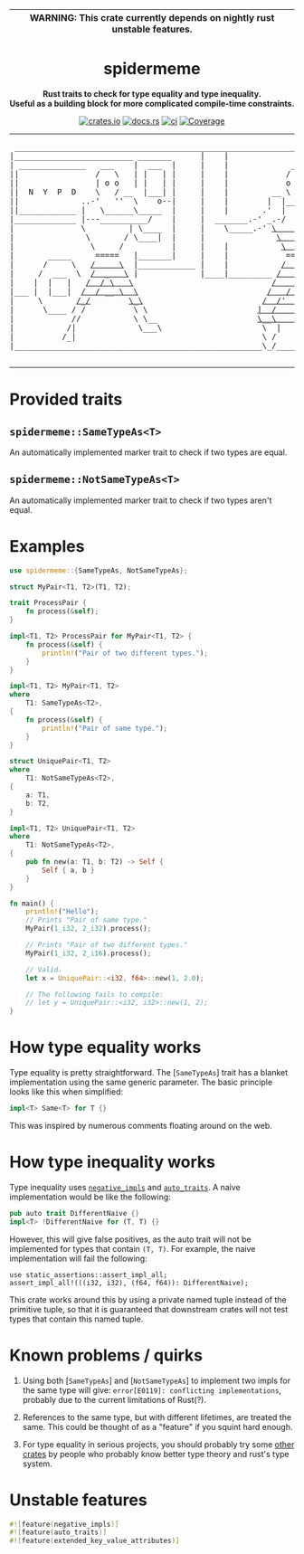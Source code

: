 | WARNING: This crate currently depends on nightly rust unstable features. |
|---|

<div align="center">
  <h1>spidermeme</h1>
  <p><strong>Rust traits to check for type equality and type inequality.<br>Useful as a building block for more complicated compile-time constraints.</strong></p>
  <p>
    <a href="https://crates.io/crates/spidermeme"><img alt="crates.io" src="https://meritbadge.herokuapp.com/spidermeme"></a>
    <a href="https://docs.rs/spidermeme"><img alt="docs.rs" src="https://docs.rs/spidermeme/badge.svg"></a>
    <a href="https://github.com/ErnWong/spidermeme/actions/workflows/ci.yml"><img alt="ci" src="https://github.com/ErnWong/spidermeme/actions/workflows/ci.yml/badge.svg"></a>
    <a href="https://codecov.io/github/ErnWong/spidermeme?branch=master"><img alt="Coverage" src="https://codecov.io/github/ErnWong/spidermeme/coverage.svg?branch=master"></a>
  </p>
  <hr>
<pre>
 ______________________________________________________________________________
|_________________________ _______      |    |                              ___|
| ______________   ___    |  ___  |     |    |             ___           .-` | |
||                /   \   | |   | |     |    |            /   \         | _..| |
||                | o o   | |   | |     |    |            o   |         ||  || |
||  N  Y  P  D    \   / __  |___| |     |    |         __ \   / __      ||  || |
||             ..-'   ''  \    o--|     |    |        |  |______  \     ||  || |
||____________ |   \______\_____  |     |    |       .'  |      \  \    ||  || |
|_____________ |---__________/    |     |  _______.-' _.-/      \  |    ||  || |
|              \         | \____  |     |    \_____.-' <a href="https://www.youtube.com/watch?v=dQw4w9WgXcQ">\        /</a>\ |    ||_ || |
|               \       / \____|  |     |               <a href="https://www.youtube.com/watch?v=dQw4w9WgXcQ">\       /</a>| | ___|  ''| |
|                \     /          |     |    |           <a href="https://www.youtube.com/watch?v=dQw4w9WgXcQ">\      /</a>__/ --..'--.| |
|       _____     =====   |_______|     |    |            ======\   ..   `-----|
|      /     \   <a href="https://www.youtube.com/watch?v=dQw4w9WgXcQ">/     \</a>  |____________ |    |           <a href="https://www.youtube.com/watch?v=dQw4w9WgXcQ">/       \</a>  | ''| |   _|
|     /  ___  \  <a href="https://www.youtube.com/watch?v=dQw4w9WgXcQ">/  _   \</a> |             |____|_________ <a href="https://www.youtube.com/watch?v=dQw4w9WgXcQ">/         |</a> |   | |  | |
|    |  |   |   <a href="https://www.youtube.com/watch?v=dQw4w9WgXcQ">/  / \   \</a>                             <a href="https://www.youtube.com/watch?v=dQw4w9WgXcQ">/    //   /</a>  |   | |  | |
|___ |  |___|  <a href="https://www.youtube.com/watch?v=dQw4w9WgXcQ">/  / __ \  \</a>                           <a href="https://www.youtube.com/watch?v=dQw4w9WgXcQ">/   / /   /</a> | '-. | |  | |
|     \       <a href="https://www.youtube.com/watch?v=dQw4w9WgXcQ">/_/</a>        <a href="https://www.youtube.com/watch?v=dQw4w9WgXcQ">\_\</a>                         <a href="https://www.youtube.com/watch?v=dQw4w9WgXcQ">/  /'  /  /</a>   `-. '' |  |_|
|      \____ / /          \ \                       <a href="https://www.youtube.com/watch?v=dQw4w9WgXcQ">|  /    \  \</a>      `-. |    |
|            //           \ \__                     <a href="https://www.youtube.com/watch?v=dQw4w9WgXcQ">\__\     \__\</a>        `-----|
|           /|             \___\                     \  |     \ \              |
|          /_|                                       \ /      \ /              |
|____________________________________________________\_/______|_|______________|

</pre>
  <hr>
</div>

# Provided traits

## `spidermeme::SameTypeAs<T>`

An automatically implemented marker trait to check if two types are equal.

## `spidermeme::NotSameTypeAs<T>`

An automatically implemented marker trait to check if two types aren't equal.

# Examples

```rust
use spidermeme::{SameTypeAs, NotSameTypeAs};

struct MyPair<T1, T2>(T1, T2);

trait ProcessPair {
    fn process(&self);
}

impl<T1, T2> ProcessPair for MyPair<T1, T2> {
    fn process(&self) {
        println!("Pair of two different types.");
    }
}

impl<T1, T2> MyPair<T1, T2>
where
    T1: SameTypeAs<T2>,
{
    fn process(&self) {
        println!("Pair of same type.");
    }
}

struct UniquePair<T1, T2>
where
    T1: NotSameTypeAs<T2>,
{
    a: T1,
    b: T2,
}

impl<T1, T2> UniquePair<T1, T2>
where
    T1: NotSameTypeAs<T2>,
{
    pub fn new(a: T1, b: T2) -> Self {
        Self { a, b }
    }
}

fn main() {
    println!("Hello");
    // Prints "Pair of same type."
    MyPair(1_i32, 2_i32).process();

    // Prints "Pair of two different types."
    MyPair(1_i32, 2_i16).process();

    // Valid.
    let x = UniquePair::<i32, f64>::new(1, 2.0);

    // The following fails to compile:
    // let y = UniquePair::<i32, i32>::new(1, 2);
}
```

# How type equality works

Type equality is pretty straightforward. The [`SameTypeAs`] trait has a blanket implementation using the same generic parameter. The basic principle looks like this when simplified:

```rust
impl<T> Same<T> for T {}
```

This was inspired by numerous comments floating around on the web.

# How type inequality works

Type inequality uses [`negative_impls`](doc.rust-lang.org/beta/unstable-book/language-features/negative-impls.html) and [`auto_traits`](doc.rust-lang.org/beta/unstable-book/language-features/auto-traits.html). A naive implementation would be like the following:

```rust
pub auto trait DifferentNaive {}
impl<T> !DifferentNaive for (T, T) {}
```

However, this will give false positives, as the auto trait will not be implemented for types that contain `(T, T)`. For example, the naive implementation will fail the following:

```rust,compile_fail
use static_assertions::assert_impl_all;
assert_impl_all!(((i32, i32), (f64, f64)): DifferentNaive);
```

This crate works around this by using a private named tuple instead of the primitive tuple, so that it is guaranteed that downstream crates will not test types that contain this named tuple.

# Known problems / quirks

1. Using both [`SameTypeAs`] and [`NotSameTypeAs`] to implement two impls for the same type will give: `error[E0119]: conflicting implementations`, probably due to the current limitations of Rust(?).

2. References to the same type, but with different lifetimes, are treated the same. This could be thought of as a "feature" if you squint hard enough.

3. For type equality in serious projects, you should probably try some [other crates](crates.io/search?q=type%20equal) by people who probably know better type theory and rust's type system.

# Unstable features

```rust
#![feature(negative_impls)]
#![feature(auto_traits)]
#![feature(extended_key_value_attributes)]
```
